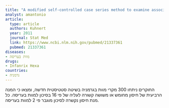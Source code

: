 ```yaml
---
title: "A modified self-controlled case series method to examine association between multidose vaccinations and death"
analyst: amantonio
article:
  type: article
  authors: Kuhnert
  year: 2011
  journal: Stat Med
  link: https://www.ncbi.nlm.nih.gov/pubmed/21337361
  pubmed: 21337361
diseases:
- מוות בעריסה
drugs:
- Infanrix Hexa
countries:
- גרמניה
---
```


החוקרים ניתחו 300 מקרי מוות בגרמניה בשיטה סטטיסטית חדשה, ומצאו כי המנה הרביעית של חיסון מחומש או משושה קשורה לעליה של פי 16 בסיכון למוות בעריסה. כל מנת חיסון נקשרה לסיכון מוגבר פי 2 למוות בעריסה.
